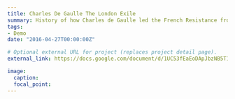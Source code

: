 ```yaml
---
title: Charles De Gaulle The London Exile
summary: History of how Charles de Gaulle led the French Resistance from London
tags:
- Demo
date: "2016-04-27T00:00:00Z"

# Optional external URL for project (replaces project detail page).
external_link: https://docs.google.com/document/d/1UC53fEaEoDApJbzNB5T12-xyfbKWjJVDtjCEoklKjWE/edit 

image:
  caption: 
  focal_point: 
---
```

